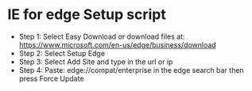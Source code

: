 # IE for edge Setup script
* Step 1: Select Easy Download or download files at: https://www.microsoft.com/en-us/edge/business/download
* Step 2: Select Setup Edge
* Step 3: Select Add Site and type in the url or ip
* Step 4: Paste: edge://compat/enterprise in the edge search bar then press Force Update
